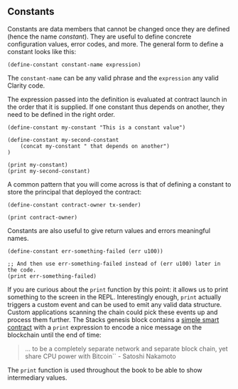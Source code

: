 ## Constants

Constants are data members that cannot be changed once they are defined (hence
the name _constant_). They are useful to define concrete configuration values,
error codes, and more. The general form to define a constant looks like this:

```Clarity,{"nonplayable":true}
(define-constant constant-name expression)
```

The `constant-name` can be any valid phrase and the `expression` any valid
Clarity code.

The expression passed into the definition is evaluated at contract launch in the
order that it is supplied. If one constant thus depends on another, they need to
be defined in the right order.

```Clarity
(define-constant my-constant "This is a constant value")

(define-constant my-second-constant
	(concat my-constant " that depends on another")
)

(print my-constant)
(print my-second-constant)
```

A common pattern that you will come across is that of defining a constant to
store the principal that deployed the contract:

```Clarity
(define-constant contract-owner tx-sender)

(print contract-owner)
```

Constants are also useful to give return values and errors meaningful names.

```Clarity
(define-constant err-something-failed (err u100))

;; And then use err-something-failed instead of (err u100) later in the code.
(print err-something-failed)
```

If you are curious about the `print` function by this point: it allows us to
print something to the screen in the REPL. Interestingly enough, `print`
actually triggers a custom event and can be used to emit any valid data
structure. Custom applications scanning the chain could pick these events up and
process them further. The Stacks genesis block contains a
[simple smart contract](https://explorer.stacks.co/txid/0xa57c1b5e787712d833a330647e3efee17f6bb24de48044ea44c10fdf4f82ef23?chain=mainnet)
with a `print` expression to encode a nice message on the blockchain until the
end of time:

> ... to be a completely separate network and separate block chain, yet share
> CPU power with Bitcoin`` - Satoshi Nakamoto

The `print` function is used throughout the book to be able to show intermediary
values.
